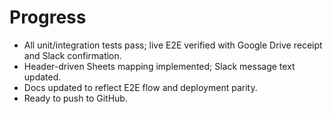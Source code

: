 # Progress

- All unit/integration tests pass; live E2E verified with Google Drive receipt and Slack confirmation.
- Header-driven Sheets mapping implemented; Slack message text updated.
- Docs updated to reflect E2E flow and deployment parity.
- Ready to push to GitHub. 